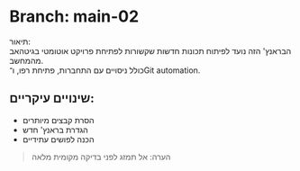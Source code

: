 # Branch: main-02

תיאור:  
הבראנץ' הזה נועד לפיתוח תכונות חדשות שקשורות לפתיחת פרויקט אוטומטי בגיטהאב מהמחשב.  
כולל ניסויים עם התחברות, פתיחת רפו, ו־Git automation.

## שינויים עיקריים:
- הסרת קבצים מיותרים
- הגדרת בראנץ' חדש
- הכנה לפושים עתידיים

> הערה: אל תמזג לפני בדיקה מקומית מלאה
